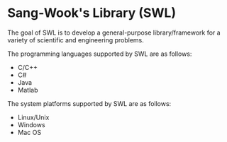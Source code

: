 # Sang-Wook's Library (SWL)

The goal of SWL is to develop a general-purpose library/framework for a variety of scientific and engineering problems.

The programming languages supported by SWL are as follows:
* C/C++
* C#
* Java
* Matlab

The system platforms supported by SWL are as follows:
* Linux/Unix
* Windows
* Mac OS
